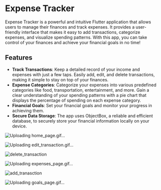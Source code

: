 # Expense Tracker

Expense Tracker is a powerful and intuitive Flutter application that allows users to manage their finances and track expenses. It provides a user-friendly interface that makes it easy to add transactions, categorize expenses, and visualize spending patterns. With this app, you can take control of your finances and achieve your financial goals in no time!

## Features

* **Track Transactions**: Keep a detailed record of your income and expenses with just a few taps. Easily add, edit, and delete transactions, making it simple to stay on top of your finances.
* **Expense Categories**: Categorize your expenses into various predefined categories like food, transportation, entertainment, and more. Gain a clear understanding of your spending patterns with a pie chart that displays the percentage of spending on each expense category.
* **Financial Goals**: Set your financial goals and monitor your progress in achieving them. 
* **Secure Data Storage**: The app uses ObjectBox, a reliable and efficient database, to securely store your financial information locally on your device.


![Uploading home_page.gif…]()

![Uploading edit_transaction.gif…]()

![delete_transaction](https://github.com/Rossalieee/Expense-tracker/assets/107406800/3d65982a-66d6-4c56-b9f7-db271d012979)

![Uploading expenses_page.gif…]()

![add_tranasction](https://github.com/Rossalieee/Expense-tracker/assets/107406800/0d130cd1-8e17-43a3-afad-757aa3d932ab)

![Uploading goals_page.gif…]()

